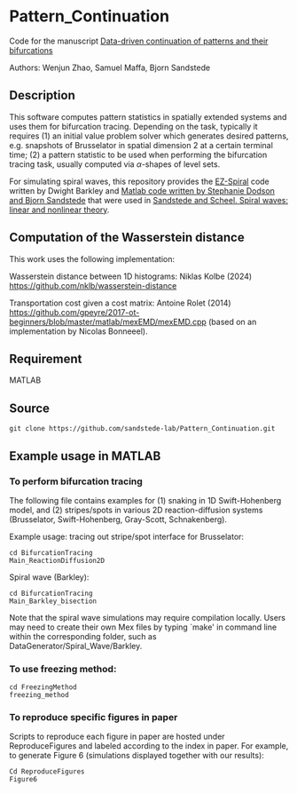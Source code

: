 # Pattern_Continuation

Code for the manuscript [Data-driven continuation of patterns and their bifurcations](http://www.bjornsandstede.com/papers/Data_Driven_Continuation.pdf)

Authors: Wenjun Zhao, Samuel Maffa, Bjorn Sandstede

## Description

This software computes pattern statistics in spatially extended systems and uses them for bifurcation tracing. Depending on the task, typically it requires (1) an initial value problem solver which generates desired patterns, e.g. snapshots of Brusselator in spatial dimension 2 at a certain terminal time; (2) a pattern statistic to be used when performing the bifurcation tracing task, usually computed via $\alpha$-shapes of level sets.

For simulating spiral waves, this repository provides the [EZ-Spiral](http://homepages.warwick.ac.uk/~masax/Software/ez_software.html) code written by Dwight Barkley and [Matlab code written by Stephanie Dodson and Bjorn Sandstede](https://github.com/sandstede-lab/Spiral-Waves-Boundary-Sinks-and-Spectra) that were used in [Sandstede and Scheel. Spiral waves: linear and nonlinear theory](http://bjornsandstede.com/publications.html).

## Computation of the Wasserstein distance

This work uses the following implementation:

Wasserstein distance between 1D histograms: Niklas Kolbe (2024) https://github.com/nklb/wasserstein-distance

Transportation cost given a cost matrix: Antoine Rolet (2014) https://github.com/gpeyre/2017-ot-beginners/blob/master/matlab/mexEMD/mexEMD.cpp (based on an implementation by Nicolas Bonneeel).


## Requirement

MATLAB

## Source

```
git clone https://github.com/sandstede-lab/Pattern_Continuation.git
```

## Example usage in MATLAB

### To perform bifurcation tracing

The following file contains examples for (1) snaking in 1D Swift-Hohenberg model, and (2) stripes/spots in various 2D reaction-diffusion systems (Brusselator, Swift-Hohenberg, Gray-Scott, Schnakenberg).

Example usage: tracing out stripe/spot interface for Brusselator:

```
cd BifurcationTracing
Main_ReactionDiffusion2D
```

Spiral wave (Barkley):
```
cd BifurcationTracing
Main_Barkley_bisection
```
Note that the spiral wave simulations may require compilation locally. Users may need to create their own Mex files by typing `make' in command line within the corresponding folder, such as DataGenerator/Spiral_Wave/Barkley.

### To use freezing method:

```
cd FreezingMethod
freezing_method
```

### To reproduce specific figures in paper
Scripts to reproduce each figure in paper are hosted under ReproduceFigures and labeled according to the index in paper. For example, to generate Figure 6 (simulations displayed together with our results):

```
Cd ReproduceFigures
Figure6
```







